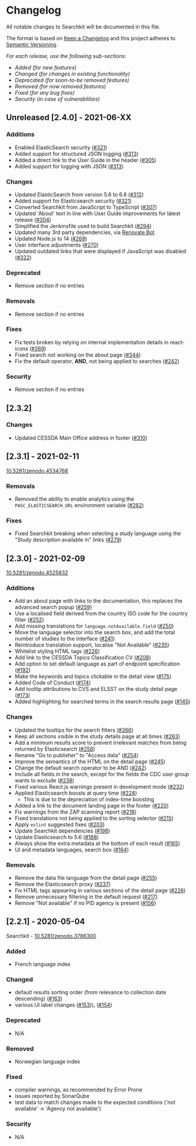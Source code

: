 # Changelog

All notable changes to Searchkit will be documented in this file.

The format is based on [Keep a Changelog](http://keepachangelog.com/en/1.0.0/)
and this project adheres to [Semantic Versioning](http://semver.org/spec/v2.0.0.html).

*For each release, use the following sub-sections:*

- *Added (for new features)*
- *Changed (for changes in existing functionality)*
- *Deprecated (for soon-to-be removed features)*
- *Removed (for now removed features)*
- *Fixed (for any bug fixes)*
- *Security (in case of vulnerabilities)*

## Unreleased [2.4.0] - 2021-06-XX

### Additions

- Enabled ElasticSearch security ([#321](https://bitbucket.org/cessda/cessda.cdc.version2/issues/321))
- Added support for structured JSON logging ([#313](https://bitbucket.org/cessda/cessda.cdc.version2/issues/313))
- Added a direct link to the User Guide in the header ([#305](https://bitbucket.org/cessda/cessda.cdc.version2/issues/305))
- Added support for logging with JSON ([#313](https://bitbucket.org/cessda/cessda.cdc.version2/issues/313))

### Changes

- Updated ElasticSearch from version 5.6 to 6.8 ([#312](https://bitbucket.org/cessda/cessda.cdc.version2/issues/312))
- Added support for Elasticsearch security ([#321](https://bitbucket.org/cessda/cessda.cdc.version2/issues/321))
- Converted Searchkit from JavaScript to TypeScript ([#307](https://bitbucket.org/cessda/cessda.cdc.version2/issues/307))
- Updated 'About' text in line with User Guide improvements for latest release ([#304](https://bitbucket.org/cessda/cessda.cdc.version2/issues/304))
- Simplified the Jenkinsfile used to build Searchkit ([#294](https://bitbucket.org/cessda/cessda.cdc.version2/issues/294))
- Updated many 3rd party dependencies, via [Renovate Bot](https://github.com/renovatebot)
- Updated Node.js to 14 ([#269](https://bitbucket.org/cessda/cessda.cdc.version2/issues/269))
- User interface adjustments ([#270](https://bitbucket.org/cessda/cessda.cdc.version2/issues/270))
- Updated outdated links that were displayed if JavaScript was disabled ([#322](https://bitbucket.org/cessda/cessda.cdc.version2/issues/322))

### Deprecated

- Remove section if no entries

### Removals

- Remove section if no entries

### Fixes

- Fix tests broken by relying on internal implementation details in react-icons ([#269](https://bitbucket.org/cessda/cessda.cdc.version2/issues/269))
- Fixed search not working on the about page ([#344](https://bitbucket.org/cessda/cessda.cdc.version2/issues/344))
- Fix the default operator, **AND**, not being applied to searches ([#242](https://bitbucket.org/cessda/cessda.cdc.version2/issues/242))

### Security

- Remove section if no entries

## [2.3.2]

### Changes

- Updated CESSDA Main Office address in footer ([#310](https://bitbucket.org/cessda/cessda.cdc.version2/issues/310))

## [2.3.1] - 2021-02-11

[10.5281/zenodo.4534768](https://zenodo.org/record/4534768)

### Removals

- Removed the ability to enable analytics using the `PASC_ELASTICSEARCH_URL` environment variable ([#282](https://bitbucket.org/cessda/cessda.cdc.version2/issues/282))

### Fixes

- Fixed Searchkit breaking when selecting a study language using the "Study description available in" links ([#279](https://bitbucket.org/cessda/cessda.cdc.version2/issues/279))

## [2.3.0] - 2021-02-09

[10.5281/zenodo.4525832](https://zenodo.org/record/4525832)

### Additions

- Add an about page with links to the documentation, this replaces the advanced search popup ([#259](https://bitbucket.org/cessda/cessda.cdc.version2/issues/259))
- Use a localised field derived from the country ISO code for the country filter ([#252](https://bitbucket.org/cessda/cessda.cdc.version2/issues/252))
- Add missing translations for `language.notAvailable.field` ([#250](https://bitbucket.org/cessda/cessda.cdc.version2/issues/250))
- Move the language selector into the search box, and add the total number of studies to the interface ([#241](https://bitbucket.org/cessda/cessda.cdc.version2/issues/241))
- Reintroduce translation support, localise "Not Available" ([#235](https://bitbucket.org/cessda/cessda.cdc.version2/issues/235))
- Whitelist styling HTML tags ([#226](https://bitbucket.org/cessda/cessda.cdc.version2/issues/226))
- Add link to the CESSDA Topics Classification CV ([#208](https://bitbucket.org/cessda/cessda.cdc.version2/issues/208))
- Add option to set default language as part of endpoint specification ([#192](https://bitbucket.org/cessda/cessda.cdc.version2/issues/192))
- Make the keywords and topics clickable in the detail view ([#175](https://bitbucket.org/cessda/cessda.cdc.version2/issues/175))
- Added Code of Conduct ([#174](https://bitbucket.org/cessda/cessda.cdc.version2/issues/174))
- Add tooltip attributions to CVS and ELSST on the study detail page ([#173](https://bitbucket.org/cessda/cessda.cdc.version2/issues/173))
- Added highlighting for searched terms in the search results page ([#145](https://bitbucket.org/cessda/cessda.cdc.version2/issues/145))

### Changes

- Updated the tooltips for the search filters ([#266](https://bitbucket.org/cessda/cessda.cdc.version2/issues/266))
- Keep all sections visible in the study details page at all times ([#263](https://bitbucket.org/cessda/cessda.cdc.version2/issues/263))
- Add a minimum results score to prevent irrelevant matches from being returned by Elasticsearch ([#258](https://bitbucket.org/cessda/cessda.cdc.version2/issues/258))
- Rename "Go to publisher" to "Access data" ([#254](https://bitbucket.org/cessda/cessda.cdc.version2/issues/254))
- Improve the semantics of the HTML on the detail page ([#245](https://bitbucket.org/cessda/cessda.cdc.version2/issues/245))
- Change the default search operator to be AND ([#242](https://bitbucket.org/cessda/cessda.cdc.version2/issues/242))
- Include all fields in the search, except for the fields the CDC user group wants to exclude ([#238](https://bitbucket.org/cessda/cessda.cdc.version2/issues/238))
- Fixed various React.js warnings present in development mode ([#232](https://bitbucket.org/cessda/cessda.cdc.version2/issues/232))
- Applied Elasticsearch boosts at query time ([#224](https://bitbucket.org/cessda/cessda.cdc.version2/issues/224/why-no-results-with-title))
	- This is due to the depreciation of index-time boosting
- Added a link to the document landing page in the footer ([#220](https://bitbucket.org/cessda/cessda.cdc.version2/issues/220))
- Fix warnings from the ZAP scanning report ([#218](https://bitbucket.org/cessda/cessda.cdc.version2/issues/218))
- Fixed translations not being applied to the sorting selector ([#215](https://bitbucket.org/cessda/cessda.cdc.version2/issues/215))
- Apply `eslint` suggested fixes ([#203](https://bitbucket.org/cessda/cessda.cdc.version2/issues/203))
- Update Searchkit dependencies ([#198](https://bitbucket.org/cessda/cessda.cdc.version2/issues/198))
- Update Elasticsearch to 5.6 ([#188](https://bitbucket.org/cessda/cessda.cdc.version2/issues/188))
- Always show the extra metadata at the bottom of each result ([#165](https://bitbucket.org/cessda/cessda.cdc.version2/issues/165))
- UI and metadata languages, search box ([#164](https://bitbucket.org/cessda/cessda.cdc.version2/issues/164))

### Removals

- Remove the data file language from the detail page ([#255](https://bitbucket.org/cessda/cessda.cdc.version2/issues/255))
- Remove the Elasticsearch proxy ([#237](https://bitbucket.org/cessda/cessda.cdc.version2/issues/237))
- Fix HTML tags appearing in various sections of the detail page ([#226](https://bitbucket.org/cessda/cessda.cdc.version2/issues/226))
- Remove unnecessary filtering in the default request ([#217](https://bitbucket.org/cessda/cessda.cdc.version2/issues/217))
- Remove "Not available" if no PID agency is present ([#156](https://bitbucket.org/cessda/cessda.cdc.version2/issues/156))

## [2.2.1] - 2020-05-04

Searchkit - [10.5281/zenodo.3786300](https://zenodo.org/record/3786300)

### Added

- French language index

### Changed

- default results sorting order (from relevance to collection date descending) ([#163](https://bitbucket.org/cessda/cessda.cdc.version2/issues/163))
- various UI label changes ([#153](https://bitbucket.org/cessda/cessda.cdc.version2/issues/153))), ([#154](https://bitbucket.org/cessda/cessda.cdc.version2/issues/154))

### Deprecated

- N/A

### Removed

- Norwegian language index

### Fixed

- compiler warnings, as recommended by Error Prone
- issues reported by SonarQube
- test data to match changes made to the expected conditions ('not available' -> 'Agency not available')

### Security

- N/A
